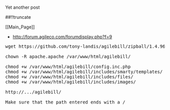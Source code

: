 Yet another post

[meta:author]: <> (Jonas Colmsjo)
[meta:title]: <> (Agilebill.md)
[meta:date]: <> (2012-01-01)
[meta:nested:key]: <> (Metadata value)

##!!truncate


[[Main_Page]]


* http://forum.agileco.com/forumdisplay.php?f=9

<pre>
wget https://github.com/tony-landis/agilebill/zipball/1.4.96

chown -R apache.apache /var/www/html/agilebill/

chmod +w /var/www/html/agilebill/config.inc.php
chmod +w /var/www/html/agilebill/includes/smarty/templates/
chmod +w /var/www/html/agilebill/includes/files/
chmod +w /var/www/html/agilebill/includes/images/

http://.../agilebill/

Make sure that the path entered ends with a /
</pre>
